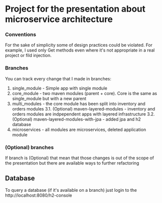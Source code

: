 # Project for the presentation about microservice architecture

### Conventions
For the sake of simplicity some of design practices could be violated. For example, I used only Get methods even where it's not appropriate in a real project or fild injection.

### Branches
You can track every change that I made in branches:
1. single_module - Simple app with single module
2. core_module - two maven modules (parent + core). Core is the same as single_module but with a new parent
3. multi_modules - the core module has been split into inventory and orders modules
3.1. (Optional) maven-layered-modules - inventory and orders modules are indpependent apps with layered infrastructure
3.2. (Optional) maven-layered-modules-with-jpa - added jpa and h2 database
4. microservices - all modules are microservices, deleted application module

### (Optional) branches
If branch is (Optional) that mean that those changes is out of the scope of the presentation but there are available ways to further refactoring

## Database
To query a database (if it's available on a branch) just login to the http://localhost:8080/h2-console
